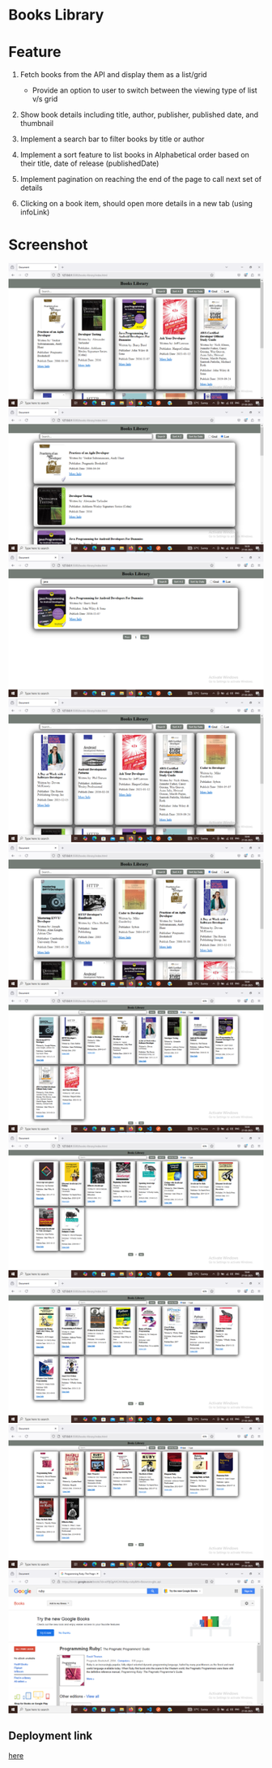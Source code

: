 # Books Library

# Feature

1. Fetch books from the API and display them as a list/grid
    - Provide an option to user to switch between the viewing type of list v/s grid
    
2. Show book details including title, author, publisher, published date, and thumbnail
3. Implement a search bar to filter books by title or author

4. Implement a sort feature to list books in Alphabetical order based on their title, date of release (publishedDate)
5. Implement pagination on reaching the end of the page to call next set of details
6. Clicking on a book item, should open more details in a new tab (using infoLink)

# Screenshot

![Project Screenshot](./assets/Screenshot-1.png)
![Project Screenshot](./assets/Screenshot-2.png)
![Project Screenshot](./assets/Screenshot-3.png)
![Project Screenshot](./assets/Screenshot-4.png)
![Project Screenshot](./assets/Screenshot-5.png)
![Project Screenshot](./assets/Screenshot-6.png)
![Project Screenshot](./assets/Screenshot-7.png)
![Project Screenshot](./assets/Screenshot-8.png)
![Project Screenshot](./assets/Screenshot-9.png)
![Project Screenshot](./assets/Screenshot-10.png)


## Deployment link
[here](https://arjunsingpardeshi.github.io/masterji-project/books-library/)